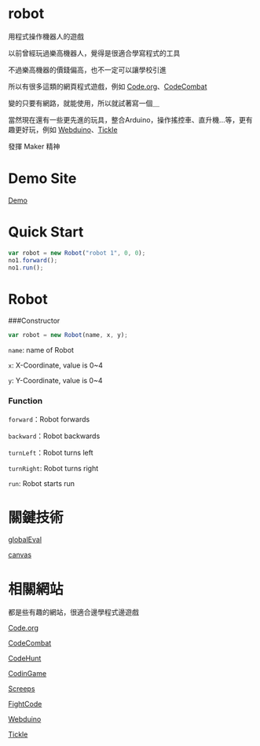 robot
=====
用程式操作機器人的遊戲

以前曾經玩過樂高機器人，覺得是很適合學寫程式的工具

不過樂高機器的價錢偏高，也不一定可以讓學校引進

所以有很多這類的網頁程式遊戲，例如 [Code.org](https://code.org/)、[CodeCombat](https://codecombat.com/)

變的只要有網路，就能使用，所以就試著寫一個＿

當然現在還有一些更先進的玩具，整合Arduino，操作搖控車、直升機...等，更有趣更好玩，例如 [Webduino](https://webduino.io/)、[Tickle](https://tickleapp.com/zh-tw/)

發揮 Maker 精神

# Demo Site
[Demo](http://ffbli.no-ip.org/works/robot/)

# Quick Start
```javascript
var robot = new Robot("robot 1", 0, 0);
no1.forward();
no1.run();
```
# Robot

###Constructor
```javascript
var robot = new Robot(name, x, y);
```
`name`: name of Robot

`x`: X-Coordinate, value is 0~4

`y`: Y-Coordinate, value is 0~4


### Function

`forward`：Robot forwards

`backward`：Robot backwards

`turnLeft`：Robot turns left

`turnRight`: Robot turns right

`run`: Robot starts run


# 關鍵技術

[globalEval](https://github.com/jquery/jquery/blob/master/src/core.js#L261)

[canvas](http://www.w3schools.com/tags/ref_canvas.asp)

# 相關網站
都是些有趣的網站，很適合邊學程式邊遊戲

[Code.org](https://code.org/)

[CodeCombat](https://codecombat.com/)

[CodeHunt](https://www.codehunt.com/)

[CodinGame](https://www.codingame.com/start)

[Screeps](https://screeps.com/)

[FightCode](http://fightcodegame.com/)

[Webduino](https://webduino.io/)

[Tickle](https://tickleapp.com/zh-tw/)
